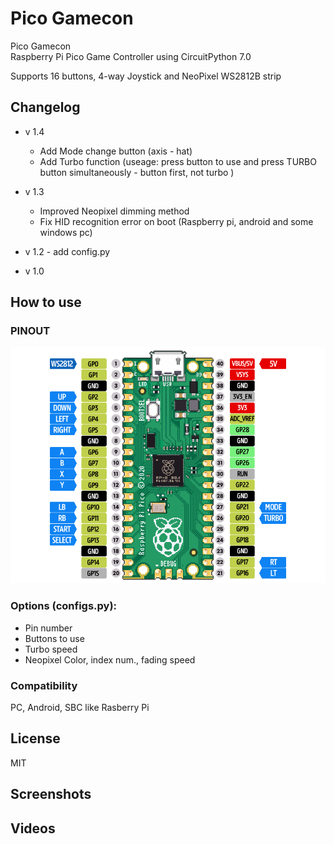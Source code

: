 # Pico Gamecon
Pico Gamecon\
Raspberry Pi Pico Game Controller using CircuitPython 7.0

Supports 16 buttons, 4-way Joystick and NeoPixel WS2812B strip
 
## Changelog
- v 1.4
  * Add Mode change button (axis - hat)
  * Add Turbo function (useage: press button to use and press TURBO button simultaneously - button first, not turbo )

- v 1.3
  * Improved Neopixel dimming method
  * Fix HID recognition error on boot (Raspberry pi, android and some windows pc)
- v 1.2 - add config.py
- v 1.0

## How to use
### PINOUT
![Pico Gamecon pinout](picocon_pinout.png)

### Options (configs.py):
- Pin number
- Buttons to use
- Turbo speed
- Neopixel Color, index num., fading speed

### Compatibility
PC, Android, SBC like Rasberry Pi

## License
MIT


## Screenshots

## Videos
